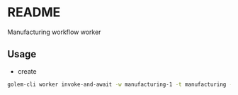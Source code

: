 # README

Manufacturing workflow worker



## Usage

- create

```sh
golem-cli worker invoke-and-await -w manufacturing-1 -t manufacturing -p stan -f stan:manufacturing/api/create -j '["123", 42]'
```
